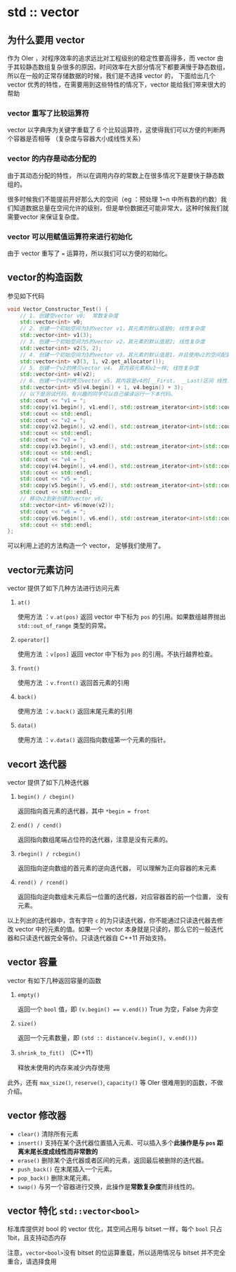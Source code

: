# std :: vector

## 为什么要用 vector 

作为 OIer ，对程序效率的追求远比对工程级别的稳定性要高得多，而 vector 由于其较静态数组复杂很多的原因，时间效率在大部分情况下都要满慢于静态数组，所以在一般的正常存储数据的时候，我们是不选择 vector 的， 下面给出几个 vector 优秀的特性，在需要用到这些特性的情况下，vector 能给我们带来很大的帮助

### vector 重写了比较运算符

vector 以字典序为关键字重载了 6 个比较运算符，这使得我们可以方便的判断两个容器是否相等   （复杂度与容器大小成线性关系）

### vector 的内存是动态分配的

由于其动态分配的特性， 所以在调用内存的常数上在很多情况下是要快于静态数组的。

很多时候我们不能提前开好那么大的空间（eg ：预处理 1~n 中所有数的约数）我们知道数据总量在空间允许的级别，但是单份数据还可能非常大，这种时候我们就需要vector 来保证复杂度。

### vector 可以用赋值运算符来进行初始化

由于 vector 重写了 `=` 运算符，所以我们可以方便的初始化。

## vector的构造函数

参见如下代码

```cpp
void Vector_Constructor_Test() {
    // 1. 创建空vector v0;  常数复杂度
    std::vector<int> v0;
    // 2. 创建一个初始空间为3的vector v1，其元素的默认值是0; 线性复杂度
    std::vector<int> v1(3);
    // 3. 创建一个初始空间为5的vector v2，其元素的默认值是2; 线性复杂度
    std::vector<int> v2(5, 2);
    // 4. 创建一个初始空间为3的vector v3，其元素的默认值是1，并且使用v2的空间配置器 线性复杂度
    std::vector<int> v3(3, 1, v2.get_allocator());
    // 5. 创建一个v2的拷贝vector v4， 其内容元素和v2一样; 线性复杂度
    std::vector<int> v4(v2);
    // 6. 创建一个v4的拷贝vector v5，其内容是v4的[__First， __Last)区间 线性复杂度
    std::vector<int> v5(v4.begin() + 1, v4.begin() + 3);
    // 以下是测试代码，有兴趣的同学可以自己编译运行一下本代码。
    std::cout << "v1 = ";
    std::copy(v1.begin(), v1.end(), std::ostream_iterator<int>(std::cout, " "));
    std::cout << std::endl;
    std::cout << "v2 = ";
    std::copy(v2.begin(), v2.end(), std::ostream_iterator<int>(std::cout, " "));
    std::cout << std::endl;
    std::cout << "v3 = ";
    std::copy(v3.begin(), v3.end(), std::ostream_iterator<int>(std::cout, " "));
    std::cout << std::endl;
    std::cout << "v4 = ";
    std::copy(v4.begin(), v4.end(), std::ostream_iterator<int>(std::cout, " "));
    std::cout << std::endl;
    std::cout << "v5 = ";
    std::copy(v5.begin(), v5.end(), std::ostream_iterator<int>(std::cout, " "));
    std::cout << std::endl;
    // 移动v2到新创建的vector v6;
    std::vector<int> v6(move(v2));
    std::cout << "v6 = ";
    std::copy(v6.begin(), v6.end(), std::ostream_iterator<int>(std::cout, " "));
    std::cout << std::endl;
};
```

可以利用上述的方法构造一个 vector， 足够我们使用了。

## vector元素访问

vector 提供了如下几种方法进行访问元素

1. `at() `

    使用方法 ：`v.at(pos)` 返回 vector 中下标为 `pos` 的引用。如果数组越界抛出 `std::out_of_range` 类型的异常。

2. `operator[]`

    使用方法 ：`v[pos]` 返回 vector 中下标为 `pos` 的引用。不执行越界检查。

3. `front()`

    使用方法 ：`v.front()` 返回首元素的引用

4. `back()`

    使用方法 ：`v.back()` 返回末尾元素的引用

5. `data()`

    使用方法 ：`v.data()` 返回指向数组第一个元素的指针。

## vecort 迭代器

vector 提供了如下几种迭代器

1. `begin() / cbegin()`

    返回指向首元素的迭代器，其中 `*begin = front`

2. `end() / cend()`

    返回指向数组尾端占位符的迭代器，注意是没有元素的。

3. `rbegin() / rcbegin()`

    返回指向逆向数组的首元素的逆向迭代器， 可以理解为正向容器的末元素

4. `rend() / rcend()`

    返回指向逆向数组末元素后一位置的迭代器，对应容器首的前一个位置， 没有元素。

以上列出的迭代器中，含有字符 `c` 的为只读迭代器，你不能通过只读迭代器去修改 vector 中的元素的值。如果一个 vector 本身就是只读的，那么它的一般迭代器和只读迭代器完全等价。只读迭代器自 C++11 开始支持。

## vector 容量

vector 有如下几种返回容量的函数

1. `empty()`

    返回一个 `bool` 值，即 `(v.begin() == v.end())` True 为空，False 为非空

2. `size()`

    返回一个元素数量，即 `(std :: distance(v.begin(), v.end()))`

3. `shrink_to_fit()` （C++11）

    释放未使用的内存来减少内存使用

此外，还有 `max_size()`, `reserve()`, `capacity()` 等 OIer 很难用到的函数，不做介绍。

## vector 修改器

- `clear()` 清除所有元素
- `insert()` 支持在某个迭代器位置插入元素、可以插入多个**此操作是与 `pos` 距离末尾长度成线性而非常数的**
- `erase()` 删除某个迭代器或者区间的元素，返回最后被删除的迭代器。
- `push_back()` 在末尾插入一个元素。
- `pop_back()` 删除末尾元素。
- `swap()` 与另一个容器进行交换，此操作是**常数复杂度**而非线性的。

## vector 特化 `std::vector<bool>`

标准库提供对 bool 的 vector 优化，其空间占用与 bitset 一样，每个 `bool` 只占 1bit，且支持动态内存

注意，`vector<bool>`没有 bitset 的位运算重载，所以适用情况与 bitset 并不完全重合，请选择食用
